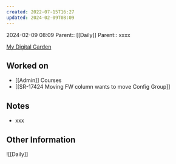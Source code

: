 ```yaml
---
created: 2022-07-15T16:27
updated: 2024-02-09T08:09
---
```

2024-02-09 08:09
Parent:: [[Daily]] 
Parent:: xxxx

[My Digital Garden](https://my-digital-garden-ten-inky.vercel.app/)

## Worked on

- [[Admin]] Courses
- [[SR-17424 Moving FW column wants to move Config Group]]

## Notes

- xxx

## Other Information

![[Daily]]
